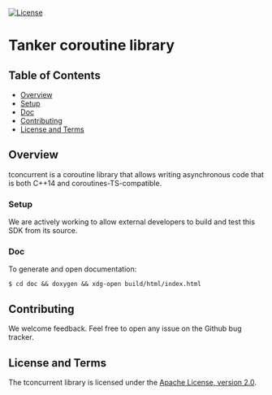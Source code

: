 [![License](https://img.shields.io/badge/License-Apache%202.0-blue.svg)](https://opensource.org/licenses/Apache-2.0)

# Tanker coroutine library

## Table of Contents

 * [Overview](#overview)
 * [Setup](#setup)
 * [Doc](#Doc)
 * [Contributing](#contributing)
 * [License and Terms](#license-and-terms)

## Overview

tconcurrent is a coroutine library that allows writing asynchronous code that is both C++14 and coroutines-TS-compatible.

### Setup

We are actively working to allow external developers to build and test this SDK from its source.

### Doc

To generate and open documentation:

```
$ cd doc && doxygen && xdg-open build/html/index.html
```

## Contributing

We welcome feedback. Feel free to open any issue on the Github bug tracker.

## License and Terms

The tconcurrent library is licensed under the
[Apache License, version 2.0](http://www.apache.org/licenses/LICENSE-2.0).
